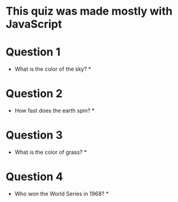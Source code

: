 # This quiz was made mostly with JavaScript #

# Question 1 #

* What is the color of the sky? *

# Question 2 #

* How fast does the earth spin? *

# Question 3 #

* What is the color of grass? *

# Question 4 #

* Who won the World Series in 1968? *